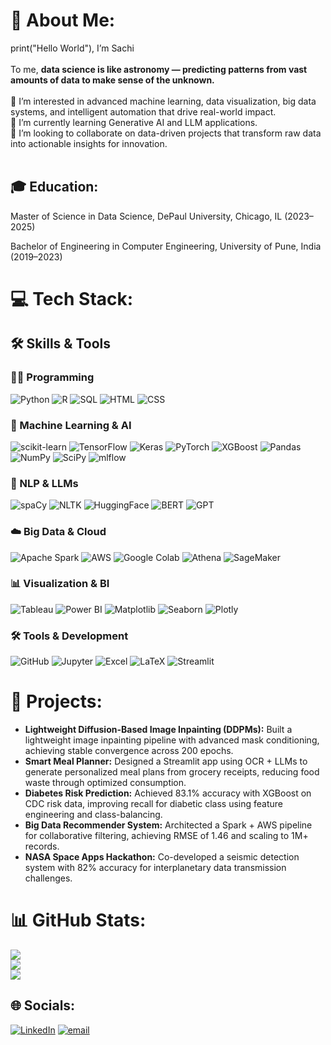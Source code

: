 # 💫 About Me:
print("Hello World"), I’m Sachi<br><br>To me, **data science is like astronomy — predicting patterns from vast amounts of data to make sense of the unknown.**   <br><br>💭 I’m interested in advanced machine learning, data visualization, big data systems, and intelligent automation that drive real-world impact.  <br>👾 I’m currently learning Generative AI and LLM applications.  <br>🌷 I’m looking to collaborate on data-driven projects that transform raw data into actionable insights for innovation.  <br><br>

## 🎓 Education: 
Master of Science in Data Science, DePaul University, Chicago, IL (2023–2025)

Bachelor of Engineering in Computer Engineering, University of Pune, India (2019–2023)  


# 💻 Tech Stack:
## 🛠️ Skills & Tools  

### 👩‍💻 Programming  
![Python](https://img.shields.io/badge/python-3670A0?style=for-the-badge&logo=python&logoColor=ffdd54) 
![R](https://img.shields.io/badge/r-%23276DC3.svg?style=for-the-badge&logo=r&logoColor=white) 
![SQL](https://img.shields.io/badge/SQL-003B57?style=for-the-badge&logo=database&logoColor=white) 
![HTML](https://img.shields.io/badge/HTML-%23E34F26.svg?style=for-the-badge&logo=html5&logoColor=white) 
![CSS](https://img.shields.io/badge/CSS-%231572B6.svg?style=for-the-badge&logo=css3&logoColor=white)

### 🤖 Machine Learning & AI  
![scikit-learn](https://img.shields.io/badge/scikit--learn-%23F7931E.svg?style=for-the-badge&logo=scikit-learn&logoColor=white) 
![TensorFlow](https://img.shields.io/badge/TensorFlow-%23FF6F00.svg?style=for-the-badge&logo=TensorFlow&logoColor=white) 
![Keras](https://img.shields.io/badge/Keras-%23D00000.svg?style=for-the-badge&logo=Keras&logoColor=white) 
![PyTorch](https://img.shields.io/badge/PyTorch-%23EE4C2C.svg?style=for-the-badge&logo=PyTorch&logoColor=white) 
![XGBoost](https://img.shields.io/badge/XGBoost-FF8000?style=for-the-badge&logo=xgboost&logoColor=white) 
![Pandas](https://img.shields.io/badge/pandas-%23150458.svg?style=for-the-badge&logo=pandas&logoColor=white) 
![NumPy](https://img.shields.io/badge/numpy-%23013243.svg?style=for-the-badge&logo=numpy&logoColor=white) 
![SciPy](https://img.shields.io/badge/SciPy-%230C55A5.svg?style=for-the-badge&logo=scipy&logoColor=white) 
![mlflow](https://img.shields.io/badge/mlflow-0194E2?style=for-the-badge&logo=mlflow&logoColor=white) 

### 🧠 NLP & LLMs  
![spaCy](https://img.shields.io/badge/spaCy-09A3D5?style=for-the-badge&logo=spacy&logoColor=white) 
![NLTK](https://img.shields.io/badge/NLTK-154360?style=for-the-badge&logo=python&logoColor=white) 
![HuggingFace](https://img.shields.io/badge/HuggingFace-FFCC00?style=for-the-badge&logo=huggingface&logoColor=black) 
![BERT](https://img.shields.io/badge/BERT-121D33?style=for-the-badge&logo=bert&logoColor=white) 
![GPT](https://img.shields.io/badge/GPT-412991?style=for-the-badge&logo=openai&logoColor=white)

### ☁️ Big Data & Cloud  
![Apache Spark](https://img.shields.io/badge/Apache%20Spark-E25A1C?style=for-the-badge&logo=apachespark&logoColor=white) 
![AWS](https://img.shields.io/badge/AWS-%23FF9900.svg?style=for-the-badge&logo=amazon-aws&logoColor=white) 
![Google Colab](https://img.shields.io/badge/Google%20Colab-F9AB00?style=for-the-badge&logo=googlecolab&logoColor=black) 
![Athena](https://img.shields.io/badge/Athena-232F3E?style=for-the-badge&logo=amazonaws&logoColor=white) 
![SageMaker](https://img.shields.io/badge/SageMaker-FF9900?style=for-the-badge&logo=amazonaws&logoColor=white)

### 📊 Visualization & BI  
![Tableau](https://img.shields.io/badge/Tableau-E97627?style=for-the-badge&logo=Tableau&logoColor=white) 
![Power BI](https://img.shields.io/badge/power_bi-F2C811?style=for-the-badge&logo=powerbi&logoColor=black) 
![Matplotlib](https://img.shields.io/badge/Matplotlib-%23ffffff.svg?style=for-the-badge&logo=Matplotlib&logoColor=black) 
![Seaborn](https://img.shields.io/badge/Seaborn-268BD2?style=for-the-badge&logo=python&logoColor=white) 
![Plotly](https://img.shields.io/badge/Plotly-%233F4F75.svg?style=for-the-badge&logo=plotly&logoColor=white)

### 🛠️ Tools & Development  
![GitHub](https://img.shields.io/badge/github-%23121011.svg?style=for-the-badge&logo=github&logoColor=white) 
![Jupyter](https://img.shields.io/badge/Jupyter-F37626.svg?style=for-the-badge&logo=Jupyter&logoColor=white) 
![Excel](https://img.shields.io/badge/Microsoft%20Excel-217346?style=for-the-badge&logo=microsoftexcel&logoColor=white) 
![LaTeX](https://img.shields.io/badge/LaTeX-008080?style=for-the-badge&logo=latex&logoColor=white) 
![Streamlit](https://img.shields.io/badge/Streamlit-%23FE4B4B.svg?style=for-the-badge&logo=streamlit&logoColor=white)
# 🚀 Projects:
- **Lightweight Diffusion-Based Image Inpainting (DDPMs):** Built a lightweight image inpainting pipeline with advanced mask conditioning, achieving stable convergence across 200 epochs.  
- **Smart Meal Planner:** Designed a Streamlit app using OCR + LLMs to generate personalized meal plans from grocery receipts, reducing food waste through optimized consumption.  
- **Diabetes Risk Prediction:** Achieved 83.1% accuracy with XGBoost on CDC risk data, improving recall for diabetic class using feature engineering and class-balancing.  
- **Big Data Recommender System:** Architected a Spark + AWS pipeline for collaborative filtering, achieving RMSE of 1.46 and scaling to 1M+ records.  
- **NASA Space Apps Hackathon:** Co-developed a seismic detection system with 82% accuracy for interplanetary data transmission challenges.  


# 📊 GitHub Stats:
![](https://github-readme-stats.vercel.app/api?username=Sachi011&theme=tokyonight&hide_border=false&include_all_commits=false&count_private=false)<br/>
![](https://nirzak-streak-stats.vercel.app/?user=Sachi011&theme=tokyonight&hide_border=false)<br/>
![](https://github-readme-stats.vercel.app/api/top-langs/?username=Sachi011&theme=tokyonight&hide_border=false&include_all_commits=false&count_private=false&layout=compact)


## 🌐 Socials:
[![LinkedIn](https://img.shields.io/badge/LinkedIn-%230077B5.svg?logo=linkedin&logoColor=white)](https://linkedin.com/in/sachikenjale) [![email](https://img.shields.io/badge/Email-D14836?logo=gmail&logoColor=white)](mailto:sachi.g.kenjale@gmail.com) 
